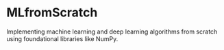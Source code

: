 # MLfromScratch
Implementing machine learning and deep learning algorithms from scratch using foundational libraries like NumPy.
